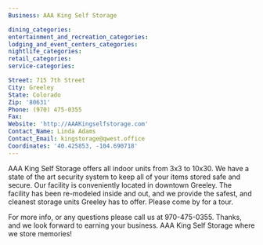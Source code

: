 ```yaml
---
Business: AAA King Self Storage

dining_categories:
entertainment_and_recreation_categories:
lodging_and_event_centers_categories:
nightlife_categories:
retail_categories:
service-categories:

Street: 715 7th Street
City: Greeley
State: Colorado
Zip: '80631'
Phone: (970) 475-0355
Fax:
Website: 'http://AAAKingselfstorage.com'
Contact_Name: Linda Adams
Contact_Email: kingstorage@qwest.office
Coordinates: '40.425853, -104.690718'
---
```



AAA King Self Storage offers all indoor units from 3x3 to 10x30. We have a state of the art security system to keep all of your items stored safe and secure. Our facility is conveniently located in downtown Greeley. The facility has been re-modeled inside and out, and we provide the safest, and cleanest storage units Greeley has to offer. Please come by for a tour.

For more info, or any questions please call us at 970-475-0355. Thanks, and we look forward to earning your business. AAA King Self Storage where we store memories!